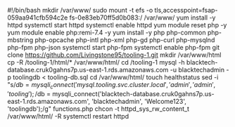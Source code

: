 #!/bin/bash
mkdir /var/www/
sudo mount -t efs -o tls,accesspoint=fsap-059aa941cfb594c2e fs-0e83eb70ff5d0b083:/ /var/www/
yum install -y httpd 
systemctl start httpd
systemctl enable httpd
yum module reset php -y
yum module enable php:remi-7.4 -y
yum install -y php php-common php-mbstring php-opcache php-intl php-xml php-gd php-curl php-mysqlnd php-fpm php-json
systemctl start php-fpm
systemctl enable php-fpm
git clone https://github.com/Livingstone95/tooling-1.git
mkdir /var/www/html
cp -R /tooling-1/html/*  /var/www/html/
cd /tooling-1
mysql -h blacktech-database.cruk0gahns7p.us-east-1.rds.amazonaws.com -u blacktechadmin -p toolingdb < tooling-db.sql
cd /var/www/html/
touch healthstatus
sed -i "s/$db = mysqli_connect('mysql.tooling.svc.cluster.local', 'admin', 'admin', 'tooling');/$db = mysqli_connect('blacktech-database.cruk0gahns7p.us-east-1.rds.amazonaws.com', 'blacktechadmin', 'Welcome123', 'toolingdb');/g" functions.php
chcon -t httpd_sys_rw_content_t /var/www/html/ -R
systemctl restart httpd







